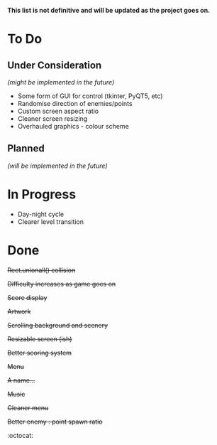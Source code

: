 **This list is not definitive and will be updated as the project goes on.**

# To Do

## Under Consideration
_(might be implemented in the future)_
- Some form of GUI for control (tkinter, PyQT5, etc)
- Randomise direction of enemies/points
- Custom screen aspect ratio
- Cleaner screen resizing
- Overhauled graphics - colour scheme

## Planned
_(will be implemented in the future)_

# In Progress
- Day-night cycle
- Clearer level transition

# Done
~~Rect.unionall() collision~~

~~Difficulty increases as game goes on~~

~~Score display~~

~~Artwork~~

~~Scrolling background and scenery~~

~~Resizable screen (ish)~~

~~Better scoring system~~

~~Menu~~

~~A name...~~

~~Music~~

~~Cleaner menu~~

~~Better enemy : point spawn ratio~~

:octocat:
